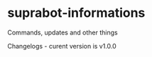 # suprabot-informations
Commands, updates and other things

Changelogs - curent version is v1.0.0


